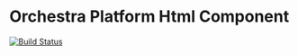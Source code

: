 Orchestra Platform Html Component
==============

[![Build Status](https://travis-ci.org/orchestral/html.png?branch=master)](https://travis-ci.org/orchestral/html)